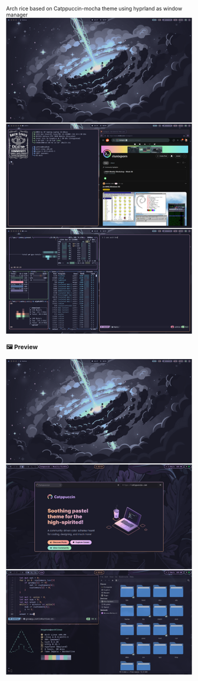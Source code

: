 Arch rice based on Catppuccin-mocha theme using hyprland as window manager
![Desktop](Desktop.png)
![screenshot1](apps1.png)
![screenshot2](apps2.png)
### 🖼 Preview
<img width="700" src="Desktop.png">
<img width="700" src="https://github.com/Nishantdd/.dotfiles-catppuccin/blob/main/assets/browser.png">
<img width="700" src="https://github.com/Nishantdd/.dotfiles-catppuccin/blob/main/assets/general.png">
